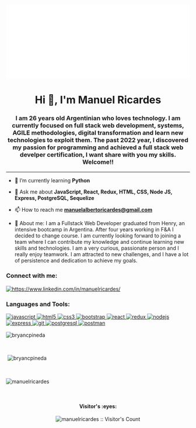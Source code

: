 
<img src="https://github.com/ManuelRicardes/Manuelricardes/blob/main/svg.svg" alt="hello world"/>


<h1 align="center">Hi 👋, I'm Manuel Ricardes</h1>


<h3 align="center">I am 26 years old Argentinian who loves technology. I am currently focused on full stack web development, systems, AGILE methodologies, digital transformation and learn new technologies to exploit them. The past 2022 year, I discovered my passion for programming and achieved a full stack web develper certification, I want share with you my skills. Welcome!!</h3>
<hr/>

- 🌱 I’m currently learning **Python**

- 💬 Ask me about **JavaScript, React, Redux, HTML, CSS, Node JS, Express, PostgreSQL, Sequelize**

- 📫 How to reach me **manuelalbertoricardes@gmail.com**

- 📄 About me: I am a Fullstack Web Developer graduated from Henry, an intensive bootcamp in Argentina. After four years working in F&A I decided to change course. I am currently looking forward to joining a team where I can contribute my knowledge and continue learning new skills and technologies.
I am a very curious, passionate person and I really enjoy teamwork. I am attracted to new challenges, and I have a lot of persistence and dedication to achieve my goals.

<h3 align="left">Connect with me:</h3>
<p align="left">
<a href="https://www.linkedin.com/in/manuelricardes/" target="_blank"><img align="center" src="https://cdn.jsdelivr.net/npm/simple-icons@3.0.1/icons/linkedin.svg" alt="https://www.linkedin.com/in/manuelricardes/" height="30" width="40" /></a>
</p>

<h3 align="left">Languages and Tools:</h3>
<p align="left">  <a href="https://developer.mozilla.org/en-US/docs/Web/JavaScript" target="_blank"> <img src="https://upload.wikimedia.org/wikipedia/commons/thumb/9/99/Unofficial_JavaScript_logo_2.svg/1024px-Unofficial_JavaScript_logo_2.svg.png" alt="javascript" width="40" height="40"/> </a> 
<a href="https://www.w3.org/html/" target="_blank"> <img src="https://upload.wikimedia.org/wikipedia/commons/thumb/3/38/HTML5_Badge.svg/600px-HTML5_Badge.svg.png" alt="html5" width="40" height="40"/> </a>
<a href="https://www.w3schools.com/css/" target="_blank"> <img src="https://cdn4.iconfinder.com/data/icons/social-media-logos-6/512/121-css3-512.png" alt="css3" width="40" height="40"/> </a> 
<a href="https://getbootstrap.com" target="_blank"> <img src="https://upload.wikimedia.org/wikipedia/commons/thumb/b/b2/Bootstrap_logo.svg/1024px-Bootstrap_logo.svg.png" alt="bootstrap" width="40" height="40"/> </a> 
<a href="https://reactjs.org/" target="_blank"> <img src="https://seeklogo.com/images/R/react-logo-7B3CE81517-seeklogo.com.png" alt="react" width="40" height="40"/> </a> 
<a href="https://redux.js.org" target="_blank"> <img src="https://seeklogo.com/images/R/redux-logo-9CA6836C12-seeklogo.com.png" alt="redux" width="40" height="40"/> 
<a href="https://nodejs.org" target="_blank"> <img src="https://cdn.pixabay.com/photo/2015/04/23/17/41/node-js-736399_960_720.png" alt="nodejs" height="40"/> </a>
<a href="https://expressjs.com" target="_blank"> <img src="https://i.cloudup.com/zfY6lL7eFa-3000x3000.png" alt="express" height="40"/> </a> 
<a href="https://git-scm.com/" target="_blank"> <img src="https://www.vectorlogo.zone/logos/git-scm/git-scm-icon.svg" alt="git" width="40" height="40"/> </a> 
<a href="https://www.postgresql.org" target="_blank"> <img src="https://upload.wikimedia.org/wikipedia/commons/thumb/2/29/Postgresql_elephant.svg/1200px-Postgresql_elephant.svg.png" alt="postgresql" width="40" height="40"/> </a> 
<a href="https://postman.com" target="_blank"> <img src="https://www.vectorlogo.zone/logos/getpostman/getpostman-icon.svg" alt="postman" width="40" height="40"/> </a> 

</br>
<p><img align="center" src="https://github-readme-stats.vercel.app/api/top-langs?username=manuelricardes&show_icons=true&theme=dark&locale=en&layout=compact" alt="bryancpineda" /></p>
</br>
<p>&nbsp;<img align="center" src="https://github-readme-stats.vercel.app/api?username=manuelricardes&show_icons=true&theme=highcontrast&title_color=cfd147&locale=en" alt="bryancpineda" /></p>
</br>
<p><img align="center" src="https://github-readme-streak-stats.herokuapp.com?user=manuelricardes&theme=dark" alt="manuelricardes" /></p>



</br>
<h4 align="center">Visitor's :eyes:</h4>

<p align="center"><img src="https://profile-counter.glitch.me/{manuelricardes}/count.svg" alt="manuelricardes :: Visitor's Count" /></p>

<!--
**ManuelRicardes/ManuelRicardes** is a ✨ _special_ ✨ repository because its `README.md` (this file) appears on your GitHub profile.

Here are some ideas to get you started:

- 🔭 I’m currently working on ...
- 🌱 I’m currently learning ...
- 👯 I’m looking to collaborate on ...
- 🤔 I’m looking for help with ...
- 💬 Ask me about ...
- 📫 How to reach me: ...
- 😄 Pronouns: ...
- ⚡ Fun fact: ...
-->

